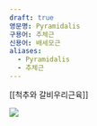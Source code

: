 ```yaml
---
draft: true
영문명: Pyramidalis
구용어: 추체근
신용어: 배세모근
aliases:
  - Pyramidalis
  - 추체근
---
```


[[척추와 갈비우리근육]]

![](https://www.kenhub.com/thumbor/5edgyqE3BDP3UXMZDvoOpycbmtY=/fit-in/800x1600/filters:watermark(/images/logo_url.png,-10,-10,0):background_color(FFFFFF):format(jpeg)/images/library/13035/tMcqTP9HiD9fwg36VBxA1Q_Musculus_pyramidalis_01.png)

